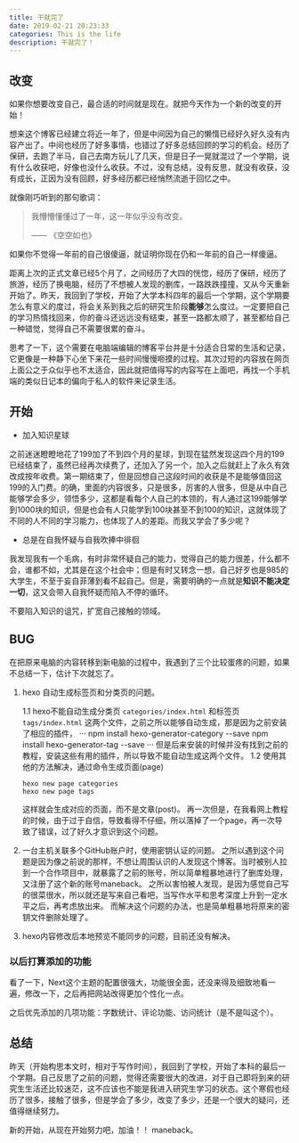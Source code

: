 ```yaml
---
title: 干就完了
date: 2019-02-21 20:23:33
categories: This is the life
description: 干就完了！
---
```


## 改变

如果你想要改变自己，最合适的时间就是现在。就把今天作为一个新的改变的开始！

想来这个博客已经建立将近一年了，但是中间因为自己的懒惰已经好久好久没有内容产出了。中间也经历了好多事情，也错过了好多总结回顾的学习的机会。经历了保研，去跑了半马，自己去南方玩儿了几天，但是日子一晃就混过了一个学期，说有什么收获吧，好像也没什么收获。不过，没有总结，没有反思，就没有收获，没有成长，正因为没有回顾，好多经历都已经悄然流逝于回忆之中。

就像刚巧听到的那句歌词：

> 我懵懵懂懂过了一年，这一年似乎没有改变。
>
> —— 《空空如也》

如果你不觉得一年前的自己很傻逼，就证明你现在仍和一年前的自己一样傻逼。

距离上次的正式文章已经5个月了，之间经历了大四的恍惚，经历了保研，经历了旅游，经历了换电脑，经历了不想被人发现的删库，一路跌跌撞撞，又从今天重新开始了。昨天，我回到了学校，开始了大学本科四年的最后一个学期，这个学期要怎么有意义的度过，将会关系到我之后的研究生阶段**能够**怎么度过。一定要把自己的学习热情找回来，你的奋斗还远远没有结束，甚至一路都太顺了，甚至都给自己一种错觉，觉得自己不需要很累的奋斗。

思考了一下，这个需要在电脑端编辑的博客平台并是十分适合日常的生活和记录，它更像是一种静下心坐下来花一些时间慢慢咂摸的过程。其次过短的内容放在网页上面公之于众似乎也不太适合，因此就把值得写的内容写在上面吧，再找一个手机端的类似日记本的偏向于私人的软件来记录生活。

## 开始

- 加入知识星球

之前迷迷瞪瞪地花了199加了不到四个月的星球，到现在猛然发现这四个月的199已经结束了，虽然已经再次续费了，还加入了另一个，加入之后就赶上了永久有效改成按年收费。第一期结束了，但是回想自己这段时间的收获是不是能够值回这199的入门费。的确，里面的内容很多，只是很多，厉害的人很多，但是从中自己能够学会多少，领悟多少，这都是看每个人自己的本领的，有人通过这199能够学到1000块的知识，但是也会有人只能学到100块甚至不到100的知识，这就体现了不同的人不同的学习能力，也体现了人的差距。而我又学会了多少呢？

- 总是在自我怀疑与自我吹捧中徘徊

我发现我有一个毛病，有时非常怀疑自己的能力，觉得自己的能力很差，什么都不会，谁都不如，尤其是在这个社会中；但是有时又转念一想，自己好歹也是985的大学生，不至于妄自菲薄到看不起自己。但是，需要明确的一点就是**知识不能决定一切**，这又会带入自我怀疑而陷入不停的循环。



不要陷入知识的诅咒，扩宽自己接触的领域。

## BUG

在把原来电脑的内容转移到新电脑的过程中，我遇到了三个比较蛋疼的问题，如果不总结一下，估计下次就忘了。

1. hexo 自动生成标签页和分类页的问题。

   1.1 hexo不能自动生成分类页 `categories/index.html` 和标签页 `tags/index.html` 这两个文件，之前之所以能够自动生成，那是因为之前安装了相应的插件，
   ···
   npm install hexo-generator-category --save
   npm install hexo-generator-tag --save
   ···
   但是后来安装的时候并没有找到之前的教程，安装这些有用的插件，所以导致不能自动生成这两个文件。
   1.2 使用其他的方法解决，通过命令生成页面(page)
   ```
   hexo new page categories
   hexo new page tags
   ```
   这样就会生成对应的页面，而不是文章(post)。 再一次但是，在我看网上教程的时候，由于过于自信，导致看得不仔细，所以落掉了一个page，再一次导致了错误，过了好久才意识到这个问题。

2. 一台主机关联多个GitHub账户时，使用密钥认证的问题。
  之所以遇到这个问题是因为像之前说的那样，不想让周围认识的人发现这个博客。当时被别人拉到一个合作项目中，就暴露了之前的账号，所以简单粗暴地进行了删库处理，又注册了这个新的账号maneback。 之所以害怕被人发现，是因为感觉自己写的很菜很水，所以就还是写来自己看吧，当写作水平和思考深度上升到一定水平之后，再考虑放出来。
  而解决这个问题的办法，也是简单粗暴地将原来的密钥文件删除处理了。

3. hexo内容修改后本地预览不能同步的问题，目前还没有解决。

### 以后打算添加的功能

看了一下，Next这个主题的配置很强大，功能很全面，还没来得及细致地看一遍，修改一下，之后再把网站改得更加个性化一点。

之后优先添加的几项功能：字数统计、评论功能、访问统计（是不是叫这个）。

## 总结
昨天（开始构思本文时，相对于写作时间），我回到了学校，开始了本科的最后一个学期。自己反思了之前的问题，觉得还需要很大的改进，对于自己即将到来的研究生生活还比较迷茫，这不应该也不能是我进入研究生学习的状态。这个寒假也经历了很多，接触了很多，但是学会了多少，改变了多少，还是一个很大的疑问，还值得继续努力。

新的开始，从现在开始努力吧，加油！！ maneback。
